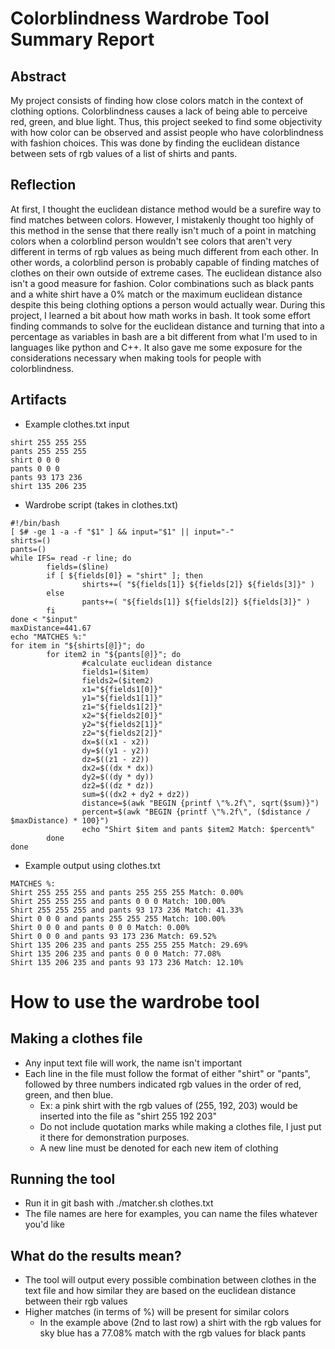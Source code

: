 # Colorblindness Wardrobe Tool Summary Report 

## Abstract
 <!-- a one paragraph "abstract" type overview of what your project consists of.  This should be written for a general programmer audience, something that anyone who has taken up to 211 could understand. Style-wise it should be a scientific abstract. -->
My project consists of finding how close colors match in the context of clothing options. Colorblindness causes a lack of being able to perceive red, green, and blue light. Thus, this project seeked to find some objectivity with how color can be observed and assist people who have colorblindness with fashion choices. This was done by finding the euclidean distance between sets of rgb values of a list of shirts and pants.

## Reflection
 <!-- a one paragraph reflection that summarizes challenges faced and what you learned doing your project, the audience here is your instructors -->
At first, I thought the euclidean distance method would be a surefire way to find matches between colors. However, I mistakenly thought too highly of this method in the sense that there really isn't much of a point in matching colors when a colorblind person wouldn't see colors that aren't very different in terms of rgb values as being much different from each other. In other words, a colorblind person is probably capable of finding matches of clothes on their own outside of extreme cases. The euclidean distance also isn't a good measure for fashion. Color combinations such as black pants and a white shirt have a 0% match or the maximum euclidean distance despite this being clothing options a person would actually wear. During this project, I learned a bit about how math works in bash. It took some effort finding commands to solve for the euclidean distance and turning that into a percentage as variables in bash are a bit different from what I'm used to in languages like python and C++. It also gave me some exposure for the considerations necessary when making tools for people with colorblindness. 

## Artifacts 

<!-- links to other materials required for assessing the project.  This can be a public facing web resource, a private repository, or a shared file on URI google Drive.  -->
- Example clothes.txt input
```
shirt 255 255 255
pants 255 255 255
shirt 0 0 0
pants 0 0 0
pants 93 173 236
shirt 135 206 235
```

- Wardrobe script (takes in clothes.txt)
```
#!/bin/bash
[ $# -ge 1 -a -f "$1" ] && input="$1" || input="-"
shirts=()
pants=()
while IFS= read -r line; do
        fields=($line)
        if [ ${fields[0]} = "shirt" ]; then
                shirts+=( "${fields[1]} ${fields[2]} ${fields[3]}" )
        else
                pants+=( "${fields[1]} ${fields[2]} ${fields[3]}" )
        fi
done < "$input"
maxDistance=441.67
echo "MATCHES %:"
for item in "${shirts[@]}"; do
        for item2 in "${pants[@]}"; do
                #calculate euclidean distance
                fields1=($item)
                fields2=($item2)
                x1="${fields1[0]}"
                y1="${fields1[1]}"
                z1="${fields1[2]}"
                x2="${fields2[0]}"
                y2="${fields2[1]}"
                z2="${fields2[2]}"
                dx=$((x1 - x2))
                dy=$((y1 - y2))
                dz=$((z1 - z2))
                dx2=$((dx * dx))
                dy2=$((dy * dy))
                dz2=$((dz * dz))
                sum=$((dx2 + dy2 + dz2))
                distance=$(awk "BEGIN {printf \"%.2f\", sqrt($sum)}")
                percent=$(awk "BEGIN {printf \"%.2f\", ($distance / $maxDistance) * 100}")
                echo "Shirt $item and pants $item2 Match: $percent%"
        done
done
```

- Example output using clothes.txt
```
MATCHES %:
Shirt 255 255 255 and pants 255 255 255 Match: 0.00%
Shirt 255 255 255 and pants 0 0 0 Match: 100.00%
Shirt 255 255 255 and pants 93 173 236 Match: 41.33%
Shirt 0 0 0 and pants 255 255 255 Match: 100.00%
Shirt 0 0 0 and pants 0 0 0 Match: 0.00%
Shirt 0 0 0 and pants 93 173 236 Match: 69.52%
Shirt 135 206 235 and pants 255 255 255 Match: 29.69%
Shirt 135 206 235 and pants 0 0 0 Match: 77.08%
Shirt 135 206 235 and pants 93 173 236 Match: 12.10%
```

# How to use the wardrobe tool

## Making a clothes file
- Any input text file will work, the name isn't important
- Each line in the file must follow the format of either "shirt" or "pants", followed by three numbers indicated rgb values in the order of red, green, and then blue.
  - Ex: a pink shirt with the rgb values of (255, 192, 203) would be inserted into the file as "shirt 255 192 203"
  - Do not include quotation marks while making a clothes file, I just put it there for demonstration purposes.
  - A new line must be denoted for each new item of clothing
 
## Running the tool
- Run it in git bash with ./matcher.sh clothes.txt
- The file names are here for examples, you can name the files whatever you'd like

## What do the results mean?
- The tool will output every possible combination between clothes in the text file and how similar they are based on the euclidean distance between their rgb values
- Higher matches (in terms of %) will be present for similar colors
  - In the example above (2nd to last row) a shirt with the rgb values for sky blue has a 77.08% match with the rgb values for black pants
